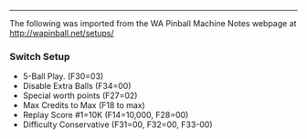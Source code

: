 ***
The following was imported from the WA Pinball Machine Notes webpage at http://wapinball.net/setups/
### Switch Setup
-   5-Ball Play. (F30=03)
-   Disable Extra Balls (F34=00)
-   Special worth points (F27=02)
-   Max Credits to Max (F18 to max)
-   Replay Score #1=10K (F14=10,000, F28=00)
-   Difficulty Conservative (F31=00, F32=00, F33-00)